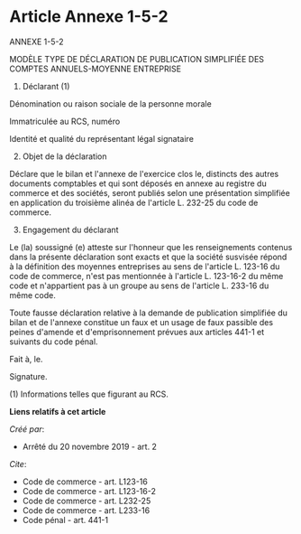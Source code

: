 # Article Annexe 1-5-2

ANNEXE 1-5-2 

MODÈLE TYPE DE DÉCLARATION DE PUBLICATION SIMPLIFIÉE DES COMPTES ANNUELS-MOYENNE ENTREPRISE 

1. Déclarant (1) 

Dénomination ou raison sociale de la personne morale 

Immatriculée au RCS, numéro 

Identité et qualité du représentant légal signataire 

2. Objet de la déclaration 

Déclare que le bilan et l'annexe de l'exercice clos le, distincts des autres documents comptables et qui sont déposés en
annexe au registre du commerce et des sociétés, seront publiés selon une présentation simplifiée en application du troisième
alinéa de l'article L. 232-25 du code de commerce. 

3. Engagement du déclarant 

Le (la) soussigné (e) atteste sur l'honneur que les renseignements contenus dans la présente déclaration sont exacts et que
la société susvisée répond à la définition des moyennes entreprises au sens de l'article L. 123-16 du code de commerce, n'est
pas mentionnée à l'article L. 123-16-2 du même code et n'appartient pas à un groupe au sens de l'article L. 233-16 du même
code. 

Toute fausse déclaration relative à la demande de publication simplifiée du bilan et de l'annexe constitue un faux et un
usage de faux passible des peines d'amende et d'emprisonnement prévues aux articles 441-1 et suivants du code pénal. 

Fait à, le. 

Signature. 

(1) Informations telles que figurant au RCS.

**Liens relatifs à cet article**

_Créé par_:

  - Arrêté du 20 novembre 2019 - art. 2

_Cite_:

  - Code de commerce - art. L123-16
  - Code de commerce - art. L123-16-2
  - Code de commerce - art. L232-25
  - Code de commerce - art. L233-16
  - Code pénal - art. 441-1
